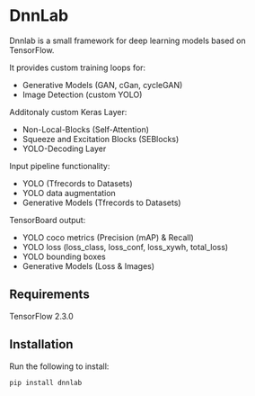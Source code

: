 # DnnLab
Dnnlab is a small framework for deep learning models based on TensorFlow.



It provides custom training loops for:
* Generative Models (GAN, cGan, cycleGAN)
* Image Detection (custom YOLO)


Additonaly custom Keras Layer:
* Non-Local-Blocks (Self-Attention)
* Squeeze and Excitation Blocks (SEBlocks)
* YOLO-Decoding Layer

Input pipeline functionality:
* YOLO (Tfrecords to Datasets)
* YOLO data augmentation
* Generative Models (Tfrecords to Datasets)

TensorBoard output:
* YOLO coco metrics (Precision (mAP) & Recall)
* YOLO loss (loss_class, loss_conf, loss_xywh, total_loss)
* YOLO bounding boxes
* Generative Models (Loss & Images)


## Requirements
TensorFlow 2.3.0

## Installation
Run the following to install:
```python
pip install dnnlab
```







